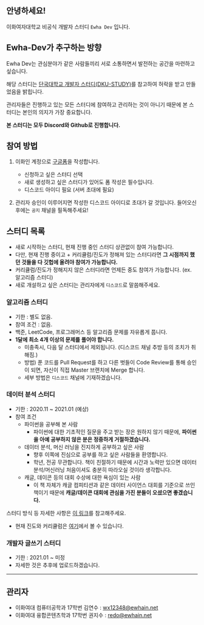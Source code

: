 ## 안녕하세요! 

이화여자대학교 비공식 개발자 스터디 `Ewha Dev` 입니다.


## Ewha-Dev가 추구하는 방향

Ewha Dev는 관심분야가 같은 사람들끼리 서로 소통하면서 발전하는 공간을 마련하고 싶습니다.

해당 스터디는 [단국대학교 개발자 스터디(DKU-STUDY)](https://dku-study.github.io/)를 참고하여 허락을 받고 만들었음을 밝힙니다.


관리자들은 진행하고 있는 모든 스터디에 참여하고 관리하는 것이 아니기 때문에 본 스터디는 본인의 의지가 가장 중요합니다.

**본 스터디는 모두 Discord와 Github로 진행합니다.**


## 참여 방법

1. 이화인 계정으로 [구글폼](https://forms.gle/Hu9tnBfCn7876Myi8)을 작성합니다.
    - 신청하고 싶은 스터디 선택
    - 새로 생성하고 싶은 스터디가 있어도 폼 작성은 필수입니다. 
    - 디스코드 아이디 필요 (서버 초대에 필요)

2. 관리자 승인이 이루어지면 작성한 디스코드 아이디로 초대가 갈 것입니다. 들어오신 후에는 `공지` 채널을 필독해주세요!


## 스터디 목록

- 새로 시작하는 스터디, 현재 진행 중인 스터디 상관없이 참여 가능합니다.
- 다만, 현재 진행 중이고 + 커리큘럼/진도가 정해져 있는 스터디라면 **그 시점까지 했던 것들을 다 깃헙에 올려야 참여가 가능합니다.**
- 커리큘럼/진도가 정해지지 않은 스터디라면 언제든 중도 참여가 가능합니다. (ex. 알고리즘 스터디)
- 새로 개설하고 싶은 스터디는 관리자에게 `디스코드`로 말씀해주세요. 


### 알고리즘 스터디

- 기한 : 별도 없음.
- 참여 조건 : 없음.
- 백준, LeetCode, 프로그래머스 등 알고리즘 문제를 자유롭게 풉니다.
- **1달에 최소 4개 이상의 문제를 풀어야 합니다.**
    - 미충족시, 다음 달 스터디에서 제외됩니다. (디스코드 채널 추방 등의 조치가 취해짐.)
    - 방법) 푼 코드를 Pull Request를 하고 다른 벗들이 Code Review를 통해 승인이 되면, 자신이 직접 Master 브랜치에 Merge 합니다.
    - 세부 방법은 `디스코드` 채널에 기재하겠습니다.


### 데이터 분석 스터디 

- 기한 : 2020.11 ~ 2021.01 (예상)
- 참여 조건
    - 파이썬을 공부해 본 사람
        - 파이썬에 대한 기초적인 질문을 주고 받는 장은 원하지 않기 때문에, **파이썬을 아예 공부하지 않은 분은 정중하게 거절하겠습니다.**
    - 데이터 분석, 머신 러닝을 진지하게 공부하고 싶은 사람
        - 향후 이쪽에 진심으로 공부를 하고 싶은 사람들을 환영합니다.
        - 학년, 전공 무관합니다. 책이 친절하기 때문에 시간과 노력만 있으면 데이터 분석/머신러닝 처음이셔도 충분히 따라오실 것이라 생각합니다.
    - 캐글, 데이콘 등의 대회 수상에 대한 욕심이 있는 사람
        - 이 책 자체가 캐글 컴피티션과 같은 데이터 사이언스 대회를 기준으로 쓰인 책이기 때문에 **캐글/데이콘 대회에 관심을 가진 분들이 오셨으면 좋겠습니다.**

스터디 방식 등 자세한 사항은 [이 링크](https://www.notion.so/694537ef5c0245da9bd7c9fe24349d03)를 참고해주세요.

- 현재 진도와 커리큘럼은 [여기](https://github.com/Ewha-Dev/Data-Analysis)에서 볼 수 있습니다.



### 개발자 글쓰기 스터디

- 기한 : 2021.01 ~ 미정
- 자세한 것은 추후에 업로드하겠습니다.


----


## 관리자

- 이화여대 컴퓨터공학과 17학번 김연수 : wx12348@ewhain.net
- 이화여대 융합콘텐츠학과 17학번 권지수 : redo@ewhain.net
